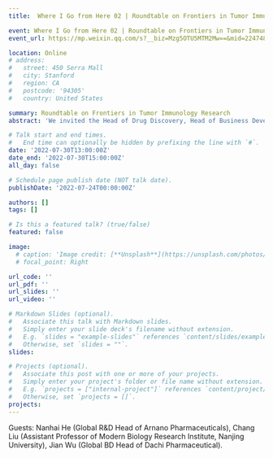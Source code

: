 ```yaml
---
title:  Where I Go from Here 02 | Roundtable on Frontiers in Tumor Immunology Research

event: Where I Go from Here 02 | Roundtable on Frontiers in Tumor Immunology Research
event_url: https://mp.weixin.qq.com/s?__biz=Mzg5OTU5MTM2Mw==&mid=2247483957&idx=1&sn=ccc9a535365146b3cc050dd2224f8c33&chksm=c051bf99f726368ffe32ba806ac63c3dd48835cbd58ebf980a773adf9740f909b7fb27278ecf#rd

location: Online
# address:
#   street: 450 Serra Mall
#   city: Stanford
#   region: CA
#   postcode: '94305'
#   country: United States

summary: Roundtable on Frontiers in Tumor Immunology Research
abstract: 'We invited the Head of Drug Discovery, Head of Business Development, and Assistant Professor of Young Scholars to discuss the frontiers of tumor immunology research and share academic and industry perspectives.'

# Talk start and end times.
#   End time can optionally be hidden by prefixing the line with `#`.
date: '2022-07-30T13:00:00Z'
date_end: '2022-07-30T15:00:00Z'
all_day: false

# Schedule page publish date (NOT talk date).
publishDate: '2022-07-24T00:00:00Z'

authors: []
tags: []

# Is this a featured talk? (true/false)
featured: false

image:
  # caption: 'Image credit: [**Unsplash**](https://unsplash.com/photos/bzdhc5b3Bxs)'
  # focal_point: Right

url_code: ''
url_pdf: ''
url_slides: ''
url_video: ''

# Markdown Slides (optional).
#   Associate this talk with Markdown slides.
#   Simply enter your slide deck's filename without extension.
#   E.g. `slides = "example-slides"` references `content/slides/example-slides.md`.
#   Otherwise, set `slides = ""`.
slides:

# Projects (optional).
#   Associate this post with one or more of your projects.
#   Simply enter your project's folder or file name without extension.
#   E.g. `projects = ["internal-project"]` references `content/project/deep-learning/index.md`.
#   Otherwise, set `projects = []`.
projects:
---
```

Guests: 
Nanhai He (Global R&D Head of Arnano Pharmaceuticals), 
Chang Liu (Assistant Professor of Modern Biology Research Institute, Nanjing University), 
Jian Wu (Global BD Head of Dachi Pharmaceutical).


